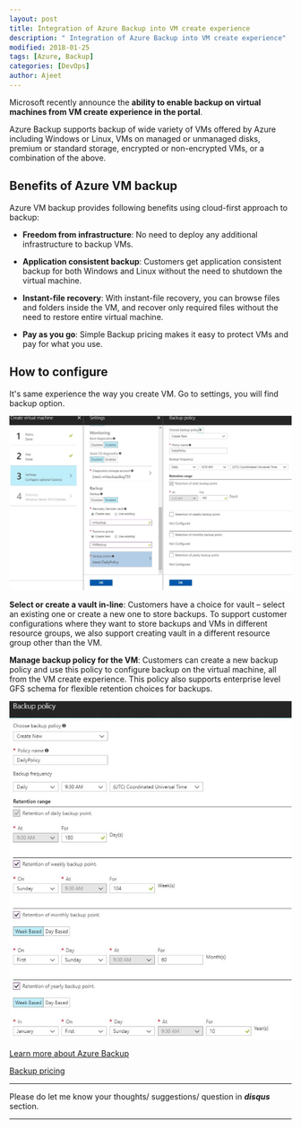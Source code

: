 ```yaml
---
layout: post
title: Integration of Azure Backup into VM create experience
description: " Integration of Azure Backup into VM create experience"
modified: 2018-01-25
tags: [Azure, Backup]
categories: [DevOps]
author: Ajeet
---
```

Microsoft recently announce the **ability to enable backup on virtual machines from VM create experience in the portal**.

Azure Backup supports backup of wide variety of VMs offered by Azure including Windows or Linux, VMs on managed or unmanaged disks, premium or standard storage, encrypted or non-encrypted VMs, or a combination of the above.

<!--more-->

## Benefits of Azure VM backup

Azure VM backup provides following benefits using cloud-first approach to backup:

*   **Freedom from infrastructure**: No need to deploy any additional infrastructure to backup VMs.

*   **Application consistent backup**: Customers get application consistent backup for both Windows and Linux without the need to shutdown the virtual machine.

*   **Instant-file recovery**: With instant-file recovery, you can browse files and folders inside the VM, and recover only required files without the need to restore entire virtual machine.

*   **Pay as you go**: Simple Backup pricing makes it easy to protect VMs and pay for what you use.

## How to configure

It's same experience the way you create VM. Go to settings, you will find backup option.

![](/images/posts/backup/2.JPG)

**Select or create a vault in-line**: Customers have a choice for vault – select an existing one or create a new one to store backups. To support customer configurations where they want to store backups and VMs in different resource groups, we also support creating vault in a different resource group other than the VM.

**Manage backup policy for the VM**: Customers can create a new backup policy and use this policy to configure backup on the virtual machine, all from the VM create experience. This policy also supports enterprise level GFS schema for flexible retention choices for backups.

![](/images/posts/backup/3.JPG)


[Learn more about Azure Backup](https://azure.microsoft.com/en-us/services/backup/)

[Backup pricing](https://azure.microsoft.com/en-us/pricing/details/backup/)

---
Please do let me know your thoughts/ suggestions/ question in ***disqus*** section.

---